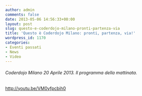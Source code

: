 ```yaml
---
author: admin
comments: false
date: 2013-05-06 14:56:33+00:00
layout: post
slug: questo-e-coderdojo-milano-pronti-partenza-via
title: 'Questo è Coderdojo Milano: pronti, partenza, via!'
wordpress_id: 1170
categories:
- Eventi passati
- News
- Video
---
```


###### Coderdojo Milano 20 Aprile 2013. Il programma della mattinata.


http://youtu.be/VM0yfpcbih0
